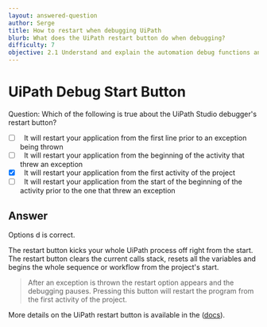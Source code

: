 ```yaml
---
layout: answered-question
author: Serge
title: How to restart when debugging UiPath
blurb: What does the UiPath restart button do when debugging?
difficulty: 7
objective: 2.1 Understand and explain the automation debug functions and usage such as breakpoints
---
```

<h1>UiPath Debug Start Button</h1>
Question: Which of the following is true about the UiPath Studio debugger's restart button?

- [ ] &nbsp;  It will restart your application from the first line prior to an exception being thrown
- [ ] &nbsp;  It will restart your application from the beginning of the activity that threw an exception
- [x] &nbsp;  It will restart your application from the first activity of the project
- [ ] &nbsp;  It will restart your application from the start of the beginning of the activity prior to the one that threw an exception

## Answer

Options d is correct.

The restart button kicks your whole UiPath process off right from the start. The restart button clears the current calls stack, resets all the variables and begins the whole sequence or workflow from the project's start.

> After an exception is thrown the restart option appears and the debugging pauses. Pressing this button will restart the program from the first activity of the project.

More details on the UiPath restart button is available in the ([docs](https://docs.uipath.com/studio/docs/debugging-actions)).

